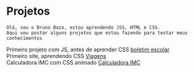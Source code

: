 # Projetos
 
    Olá, sou o Bruno Bazo, estou aprendendo JSS, HTML e CSS.
    Aqui vou postar alguns projetos que estou fazendo para testar meus conhecimentos

Primeiro projeto com JS, antes de aprender CSS <a href="2.Boletim/index.html">boletim escolar<a><br>
Primeiro site, aprendendo CSS
<a href="3.Viagens/index.html">Viagens<a><br>
Calculadora IMC com CSS animado <a href="4.IMC/index.html">Calculadora IMC<a>